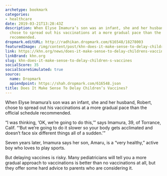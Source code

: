 ```yaml
---
archetype: bookmark
categories:
- healthcare
date: 2019-03-21T13:28:43Z
description: When Elyse Imamura’s son was an infant, she and her husband, Robert,
  chose to spread out his vaccinations at a more gradual pace than the official schedule
  recommended.
dropmark.editURL: http://radhikan.dropmark.com/616548/18278003
featuredImage: /img/content/post/khn-does-it-make-sense-to-delay-children-s-vaccines.jpg
link: https://khn.org/news/does-it-make-sense-to-delay-childrens-vaccines/
linkBrand: khn.org
slug: khn-does-it-make-sense-to-delay-children-s-vaccines
socialScore: 35
socialScoreSimulated: true
source:
  name: Dropmark
  apiendpoint: https://shah.dropmark.com/616548.json
title: Does It Make Sense To Delay Children’s Vaccines?
---
```

When Elyse Imamura’s son was an infant, she and her husband, Robert, chose to spread out his vaccinations at a more gradual pace than the official schedule recommended.

“I was thinking, ‘OK, we’re going to do this,’” says Imamura, 39, of Torrance, Calif. “‘But we’re going to do it slower so your body gets acclimated and doesn’t face six different things all of a sudden.’”

Seven years later, Imamura says her son, Amaru, is a “very healthy,” active boy who loves to play sports.

But delaying vaccines is risky. Many pediatricians will tell you a more gradual approach to vaccinations is better than no vaccinations at all, but they offer some hard advice to parents who are considering it.

